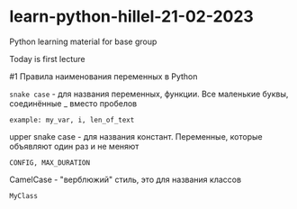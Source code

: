 # learn-python-hillel-21-02-2023
Python learning material for base group

Today is first lecture

#1 Правила наименования переменных в Python

`snake case` - для названия переменных, функции. Все маленькие буквы, соединённые _ вместо пробелов

`example: my_var, i, len_of_text`

upper snake case - для названия констант. Переменные, которые объявляют один раз и не меняют

`CONFIG, MAX_DURATION`

CamelCase - "верблюжий" стиль, это для названия классов

`MyClass`
